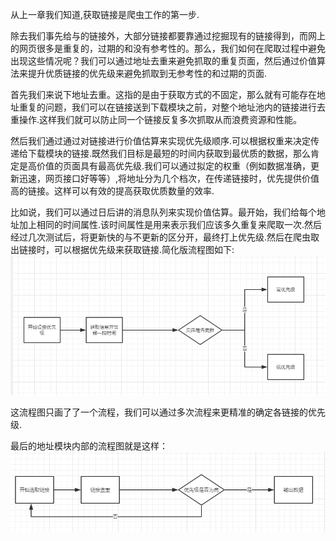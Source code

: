 从上一章我们知道,获取链接是爬虫工作的第一步.

除去我们事先给与的链接外，大部分链接都要靠通过挖掘现有的链接得到，而网上的网页很多是重复的，过期的和没有参考性的。那么，我们如何在爬取过程中避免出现这些情况呢？我们可以通过地址去重来避免抓取的重复页面，然后通过价值算法来提升优质链接的优先级来避免抓取到无参考性的和过期的页面.

  
首先我们来说下地址去重。这指的是由于获取方式的不固定，那么就有可能存在地址重复的问题，我们可以在链接送到下载模块之前，对整个地址池内的链接进行去重操作.这样我们就可以防止同一个链接反复多次抓取从而浪费资源和性能。

  
然后我们通过通过对链接进行价值估算来实现优先级顺序.可以根据权重来决定传递给下载模块的链接.既然我们目标是最短的时间内获取到最优质的数据，那么肯定是高价值的页面具有最高优先级.我们可以通过拟定的权重（例如数据准确，更新迅速，网页接口好等等）,将地址分为几个档次，在传递链接时，优先提供价值高的链接。这样可以有效的提高获取优质数量的效率.

  
比如说，我们可以通过日后讲的消息队列来实现价值估算。最开始，我们给每个地址加上相同的时间属性.该时间属性是用来表示我们应该多久重复来爬取一次.然后经过几次测试后，将更新快的与不更新的区分开，最终打上优先级.然后在爬虫取出链接时，可以根据优先级来获取链接.简化版流程图如下:![png](/images/5.png)

这流程图只画了了一个流程，我们可以通过多次流程来更精准的确定各链接的优先级.



最后的地址模块内部的流程图就是这样：![png](/images/6.png)

